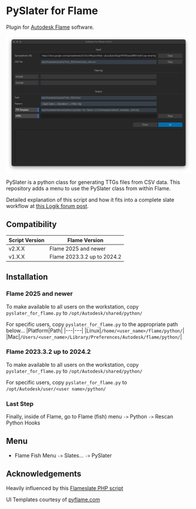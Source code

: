 # PySlater for Flame
Plugin for [Autodesk Flame](http://www.autodesk.com/products/flame) software.

![screenshot](screenshot.png)

PySlater is a python class for generating TTGs files from CSV data.  This repository adds a menu to use the PySlater class from within Flame.  

Detailed explanation of this script and how it fits into a complete slate workflow at [this Logik forum post](http://forum.logik.tv/t/another-slate-workflow/9434).

## Compatibility
|Script Version|Flame Version|
|---|---|
|v2.X.X|Flame 2025 and newer|
|v1.X.X|Flame 2023.3.2 up to 2024.2|

## Installation

### Flame 2025 and newer
To make available to all users on the workstation, copy `pyslater_for_flame.py` to `/opt/Autodesk/shared/python/`

For specific users, copy `pyslater_for_flame.py` to the appropriate path below...
|Platform|Path|
|---|---|
|Linux|`/home/<user_name>/flame/python/`|
|Mac|`/Users/<user_name>/Library/Preferences/Autodesk/flame/python/`|

### Flame 2023.3.2 up to 2024.2
To make available to all users on the workstation, copy `pyslater_for_flame.py` to `/opt/Autodesk/shared/python/`

For specific users, copy `pyslater_for_flame.py` to `/opt/Autodesk/user/<user name>/python/`

### Last Step
Finally, inside of Flame, go to Flame (fish) menu `->` Python `->` Rescan Python Hooks

## Menu
- Flame Fish Menu `->` Slates... `->` PySlater

## Acknowledgements
Heavily influenced by this [Flameslate PHP script](http://github.com/ManChicken1911/flameslater)

UI Templates courtesy of [pyflame.com](http://www.pyflame.com)

